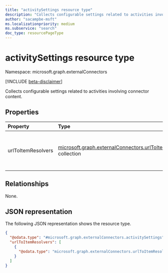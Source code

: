 ```yaml
---
title: "activitySettings resource type"
description: "Collects configurable settings related to activities involving connector content."
author: "sacampbe-msft"
ms.localizationpriority: medium
ms.subservice: "search"
doc_type: resourcePageType
---
```


# activitySettings resource type

Namespace: microsoft.graph.externalConnectors

[!INCLUDE [beta-disclaimer](../../includes/beta-disclaimer.md)]

Collects configurable settings related to activities involving connector content.

## Properties
|Property|Type|Description|
|:---|:---|:---|
|urlToItemResolvers|[microsoft.graph.externalConnectors.urlToItemResolverBase](../resources/externalconnectors-urltoitemresolverbase.md) collection|Specifies configurations to identify an **externalItem** based on a shared URL.|

## Relationships
None.

## JSON representation
The following JSON representation shows the resource type.
<!-- {
  "blockType": "resource",
  "@odata.type": "microsoft.graph.externalConnectors.activitySettings"
}
-->
``` json
{
  "@odata.type": "#microsoft.graph.externalConnectors.activitySettings",
  "urlToItemResolvers": [
    {
      "@odata.type": "microsoft.graph.externalConnectors.urlToItemResolverBase"
    }
  ]
}
```
